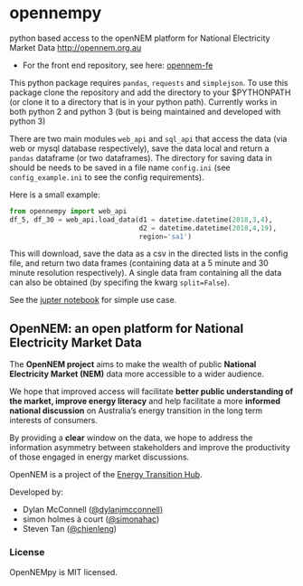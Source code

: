 # opennempy
python based access to the openNEM platform for National Electricity Market Data http://opennem.org.au

* For the front end repository, see here: [opennem-fe](https://github.com/chienleng/opennem-fe)

This python package requires `pandas`, `requests` and `simplejson`.  To use this package clone the repository and add the directory to your $PYTHONPATH  (or clone it to a directory that is in your python path).  Currently works in both python 2 and python 3 (but is being maintained and developed with python 3)

There are two main modules `web_api` and `sql_api` that access the data (via web or mysql database respectively), save the data local and return a `pandas` dataframe (or two dataframes).  The directory for saving data in should be needs to be saved in a file name `config.ini` (see `config_example.ini` to see the config requirements).

Here is a small example:
```python
from opennempy import web_api
df_5, df_30 = web_api.load_data(d1 = datetime.datetime(2018,3,4), 
                                d2 = datetime.datetime(2018,4,19), 
                                region='sa1')
```
This will download, save the data as a csv in the directed lists in the config file, and return two data frames (containing data at a 5 minute and 30 minute resolution respectively). A single data fram containing all the data can also be obtained (by specifing the kwarg `split=False`). 

See the [jupter notebook](https://github.com/dylanjmcconnell/opennempy/blob/master/docs/example.ipynb) for simple use case. 

## OpenNEM: an open platform for National Electricity Market Data
The **OpenNEM project** aims to make the wealth of public **National Electricity Market (NEM)** data more accessible to a wider audience.

We hope that improved access will facilitate **better public understanding of the market, improve energy literacy** and help facilitate a more **informed national discussion** on Australia’s energy transition in the long term interests of consumers.

By providing a **clear** window on the data, we hope to address the information asymmetry between stakeholders and improve the productivity of those engaged in energy market discussions.

OpenNEM is a project of the [Energy Transition Hub](http://energy-transition-hub.org/).

Developed by:

* Dylan McConnell ([@dylanjmcconnell)](https://twitter.com/dylanjmcconnell)
* simon holmes à court ([@simonahac](https://twitter.com/simonahac))
* Steven Tan ([@chienleng](https://twitter.com/chienleng)) 

### License
OpenNEMpy is MIT licensed.
